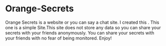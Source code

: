 # Orange-Secrets
Orange Secrets is a website or you can say a chat site. I  created this . This one is a simple Site.This site does not store any data so you can share your secrets with your friends anonymously. You can share your secrets with your friends with no fear of being monitored. Enjoy!  
